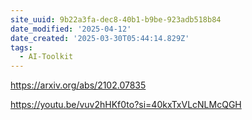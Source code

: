 ```yaml
---
site_uuid: 9b22a3fa-dec8-40b1-b9be-923adb518b84
date_modified: '2025-04-12'
date_created: '2025-03-30T05:44:14.829Z'
tags:
  - AI-Toolkit
---
```





























































https://arxiv.org/abs/2102.07835

https://youtu.be/vuv2hHKf0to?si=40kxTxVLcNLMcQGH